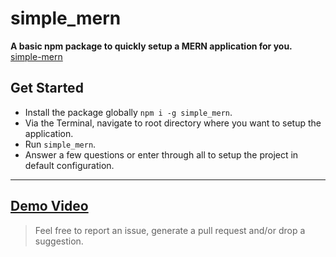 # simple_mern

**A basic npm package to quickly setup a MERN application for you.**
[simple-mern](https://www.npmjs.com/package/simple_mern)

## Get Started
* Install the package globally `npm i -g simple_mern`.
* Via the Terminal, navigate to root directory where you want to setup the application.
* Run `simple_mern`.
* Answer a few questions or enter through all to setup the project in default configuration.

---
[Demo Video](https://www.youtube.com/watch?v=4joC_Wrcm3w)
----

> Feel free to report an issue, generate a pull request and/or drop a suggestion.
